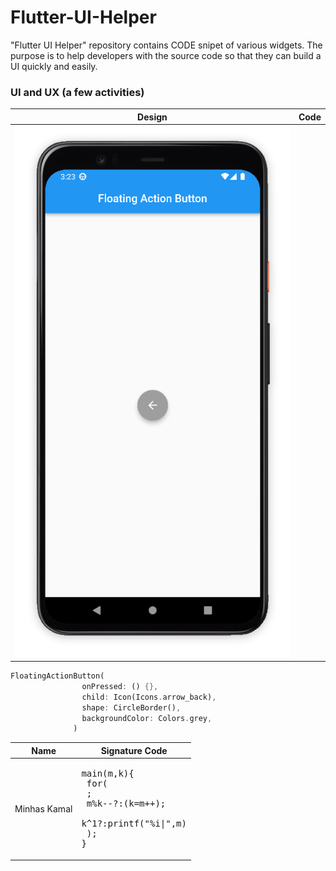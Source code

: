 # Flutter-UI-Helper
"Flutter UI Helper" repository contains CODE snipet of various widgets. The purpose is to help developers with the source code so that they can build a UI quickly and easily. 


### UI and UX (a few activities)
Design  |  Code |
:-------------------------:|:-------------------------:
![image](https://github.com/iqbalriiaz/Flutter-UI-Helper/blob/main/res/floating_action_button.png)  |  

``` dart
FloatingActionButton(
                onPressed: () {},
                child: Icon(Icons.arrow_back),
                shape: CircleBorder(),
                backgroundColor: Colors.grey,
              )
```


| Name | Signature Code                 |
|------|--------------------------------|
| Minhas Kamal | <pre>main(m,k){<br>  for(<br>    ;<br>    m%k--?:(k=m++);<br>    k^1?:printf("%i\|",m)<br>  );<br>}</pre> |

